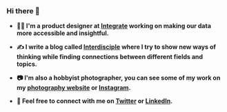 ### Hi there 👋

- **👨‍💻  I'm a product designer at [Integrate](https://www.integrate.com) working on making our data more accessible and insightful.**

-  **✍️  I write a blog called [Interdisciple](https://interdisciple.com) where I try to show new ways of thinking while finding connections between different fields and topics.**

- **📷 I'm also a hobbyist photographer, you can see some of my work on my [photography website](https://ztc.photos) or [Instagram](https://instagram.com/ztc.jpg).**

- **📨  Feel free to connect with me on [Twitter](https://twitter.com/zachtco) or [LinkedIn](https://linkedin.com/in/zachtylercohen/).**
